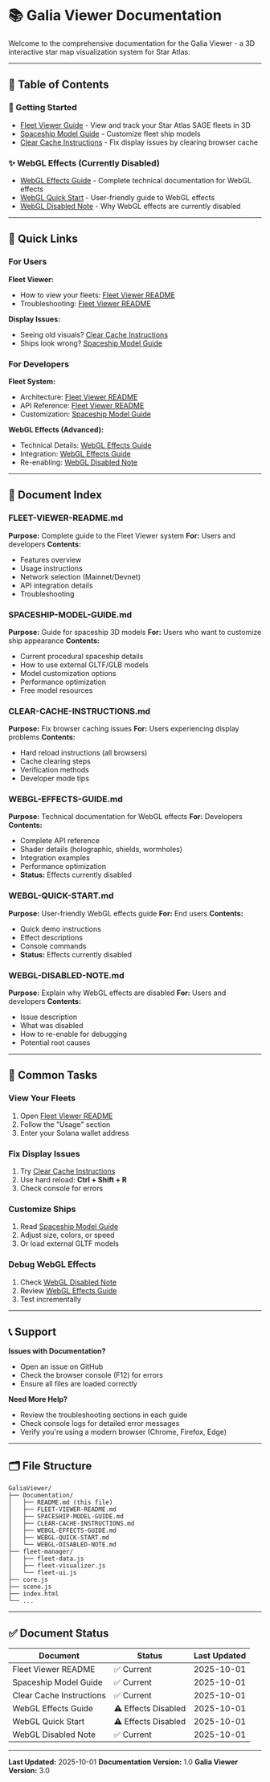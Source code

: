 # 📚 Galia Viewer Documentation

Welcome to the comprehensive documentation for the Galia Viewer - a 3D interactive star map visualization system for Star Atlas.

---

## 📖 Table of Contents

### 🚀 Getting Started
- [Fleet Viewer Guide](FLEET-VIEWER-README.md) - View and track your Star Atlas SAGE fleets in 3D
- [Spaceship Model Guide](SPACESHIP-MODEL-GUIDE.md) - Customize fleet ship models
- [Clear Cache Instructions](CLEAR-CACHE-INSTRUCTIONS.md) - Fix display issues by clearing browser cache

### ✨ WebGL Effects (Currently Disabled)
- [WebGL Effects Guide](WEBGL-EFFECTS-GUIDE.md) - Complete technical documentation for WebGL effects
- [WebGL Quick Start](WEBGL-QUICK-START.md) - User-friendly guide to WebGL effects
- [WebGL Disabled Note](WEBGL-DISABLED-NOTE.md) - Why WebGL effects are currently disabled

---

## 🎯 Quick Links

### For Users

**Fleet Viewer:**
- How to view your fleets: [Fleet Viewer README](FLEET-VIEWER-README.md#usage)
- Troubleshooting: [Fleet Viewer README](FLEET-VIEWER-README.md#troubleshooting)

**Display Issues:**
- Seeing old visuals? [Clear Cache Instructions](CLEAR-CACHE-INSTRUCTIONS.md)
- Ships look wrong? [Spaceship Model Guide](SPACESHIP-MODEL-GUIDE.md#troubleshooting)

### For Developers

**Fleet System:**
- Architecture: [Fleet Viewer README](FLEET-VIEWER-README.md#architecture)
- API Reference: [Fleet Viewer README](FLEET-VIEWER-README.md#api-overview)
- Customization: [Spaceship Model Guide](SPACESHIP-MODEL-GUIDE.md#model-customization)

**WebGL Effects (Advanced):**
- Technical Details: [WebGL Effects Guide](WEBGL-EFFECTS-GUIDE.md)
- Integration: [WebGL Effects Guide](WEBGL-EFFECTS-GUIDE.md#integration-points)
- Re-enabling: [WebGL Disabled Note](WEBGL-DISABLED-NOTE.md#how-to-re-enable-for-future-debugging)

---

## 📁 Document Index

### FLEET-VIEWER-README.md
**Purpose:** Complete guide to the Fleet Viewer system
**For:** Users and developers
**Contents:**
- Features overview
- Usage instructions
- Network selection (Mainnet/Devnet)
- API integration details
- Troubleshooting

### SPACESHIP-MODEL-GUIDE.md
**Purpose:** Guide for spaceship 3D models
**For:** Users who want to customize ship appearance
**Contents:**
- Current procedural spaceship details
- How to use external GLTF/GLB models
- Model customization options
- Performance optimization
- Free model resources

### CLEAR-CACHE-INSTRUCTIONS.md
**Purpose:** Fix browser caching issues
**For:** Users experiencing display problems
**Contents:**
- Hard reload instructions (all browsers)
- Cache clearing steps
- Verification methods
- Developer mode tips

### WEBGL-EFFECTS-GUIDE.md
**Purpose:** Technical documentation for WebGL effects
**For:** Developers
**Contents:**
- Complete API reference
- Shader details (holographic, shields, wormholes)
- Integration examples
- Performance optimization
- **Status:** Effects currently disabled

### WEBGL-QUICK-START.md
**Purpose:** User-friendly WebGL effects guide
**For:** End users
**Contents:**
- Quick demo instructions
- Effect descriptions
- Console commands
- **Status:** Effects currently disabled

### WEBGL-DISABLED-NOTE.md
**Purpose:** Explain why WebGL effects are disabled
**For:** Users and developers
**Contents:**
- Issue description
- What was disabled
- How to re-enable for debugging
- Potential root causes

---

## 🔧 Common Tasks

### View Your Fleets
1. Open [Fleet Viewer README](FLEET-VIEWER-README.md)
2. Follow the "Usage" section
3. Enter your Solana wallet address

### Fix Display Issues
1. Try [Clear Cache Instructions](CLEAR-CACHE-INSTRUCTIONS.md)
2. Use hard reload: **Ctrl + Shift + R**
3. Check console for errors

### Customize Ships
1. Read [Spaceship Model Guide](SPACESHIP-MODEL-GUIDE.md)
2. Adjust size, colors, or speed
3. Or load external GLTF models

### Debug WebGL Effects
1. Check [WebGL Disabled Note](WEBGL-DISABLED-NOTE.md)
2. Review [WebGL Effects Guide](WEBGL-EFFECTS-GUIDE.md)
3. Test incrementally

---

## 📞 Support

**Issues with Documentation?**
- Open an issue on GitHub
- Check the browser console (F12) for errors
- Ensure all files are loaded correctly

**Need More Help?**
- Review the troubleshooting sections in each guide
- Check console logs for detailed error messages
- Verify you're using a modern browser (Chrome, Firefox, Edge)

---

## 🗂️ File Structure

```
GaliaViewer/
├── Documentation/
│   ├── README.md (this file)
│   ├── FLEET-VIEWER-README.md
│   ├── SPACESHIP-MODEL-GUIDE.md
│   ├── CLEAR-CACHE-INSTRUCTIONS.md
│   ├── WEBGL-EFFECTS-GUIDE.md
│   ├── WEBGL-QUICK-START.md
│   └── WEBGL-DISABLED-NOTE.md
├── fleet-manager/
│   ├── fleet-data.js
│   ├── fleet-visualizer.js
│   └── fleet-ui.js
├── core.js
├── scene.js
├── index.html
└── ...
```

---

## ✅ Document Status

| Document | Status | Last Updated |
|----------|--------|--------------|
| Fleet Viewer README | ✅ Current | 2025-10-01 |
| Spaceship Model Guide | ✅ Current | 2025-10-01 |
| Clear Cache Instructions | ✅ Current | 2025-10-01 |
| WebGL Effects Guide | ⚠️ Effects Disabled | 2025-10-01 |
| WebGL Quick Start | ⚠️ Effects Disabled | 2025-10-01 |
| WebGL Disabled Note | ✅ Current | 2025-10-01 |

---

**Last Updated:** 2025-10-01
**Documentation Version:** 1.0
**Galia Viewer Version:** 3.0
